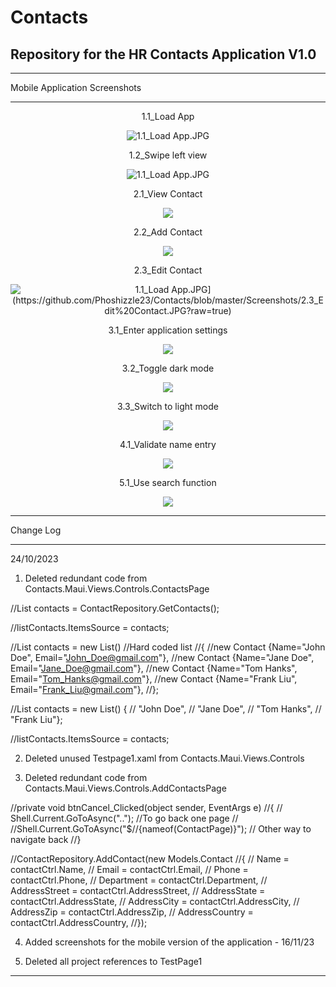 # Contacts
Repository for the HR Contacts Application V1.0
----------------------------------------------------------------------------------------------------------------------------------------
___________
Mobile Application Screenshots
___________
<p align="center">1.1_Load App</p>

<p align="center">
  <img src="https://github.com/Phoshizzle23/Contacts/blob/master/Screenshots/1.1_Load%20App.JPG?raw=true" alt="1.1_Load App.JPG">
</p>

<p align="center">1.2_Swipe left view</p>

<p align="center">
  <img src="https://github.com/Phoshizzle23/Contacts/blob/master/Screenshots/1.2_Swipe%20left%20view.JPG?raw=true" alt="1.1_Load App.JPG">
</p>

<p align="center">2.1_View Contact</p>

<p align="center">
  <img src="https://github.com/Phoshizzle23/Contacts/blob/master/Screenshots/2.1_View%20Contact.JPG?raw=true">
</p>

<p align="center">2.2_Add Contact</p>

<p align="center">
  <img src="https://github.com/Phoshizzle23/Contacts/blob/master/Screenshots/2.2_Add%20Contact.JPG?raw=true">
</p>

<p align="center">2.3_Edit Contact</p>

<p align="center">
  <img src="[https://github.com/Phoshizzle23/Contacts/blob/master/Screenshots/1.2_Swipe%20left%20view.JPG?raw=true" alt="1.1_Load App.JPG](https://github.com/Phoshizzle23/Contacts/blob/master/Screenshots/2.3_Edit%20Contact.JPG?raw=true)">
</p>

<p align="center">3.1_Enter application settings</p>

<p align="center">
  <img src="https://github.com/Phoshizzle23/Contacts/blob/master/Screenshots/3.1_Enter%20application%20settings.JPG?raw=true">
</p>

<p align="center">3.2_Toggle dark mode</p>

<p align="center">
  <img src="https://github.com/Phoshizzle23/Contacts/blob/master/Screenshots/3.2_Toggle%20dark%20mode.JPG?raw=true">
</p>

<p align="center">3.3_Switch to light mode</p>

<p align="center">
  <img src="(https://github.com/Phoshizzle23/Contacts/blob/master/Screenshots/3.3_Switch%20to%20light%20mode.JPG?raw=true">
</p>

<p align="center">4.1_Validate name entry</p>

<p align="center">
  <img src="hhttps://github.com/Phoshizzle23/Contacts/blob/master/Screenshots/4.1_Validate%20name%20entry.JPG?raw=true">
</p>

<p align="center">5.1_Use search function</p>

<p align="center">
  <img src="https://github.com/Phoshizzle23/Contacts/blob/master/Screenshots/5.1_Use%20search%20function.JPG?raw=true">
</p>

___________
Change Log
___________

24/10/2023

1. Deleted redundant code from Contacts.Maui.Views.Controls.ContactsPage 

//List<Contact> contacts = ContactRepository.GetContacts();

//listContacts.ItemsSource = contacts;

//List<Contact> contacts = new List<Contact>() //Hard coded list
//{ 
//new Contact {Name="John Doe", Email="John_Doe@gmail.com"},
//new Contact {Name="Jane Doe", Email="Jane_Doe@gmail.com"},
//new Contact {Name="Tom Hanks", Email="Tom_Hanks@gmail.com"},
//new Contact {Name="Frank Liu", Email="Frank_Liu@gmail.com"},
//};

//List<string> contacts = new List<string>() { 
//    "John Doe",
//    "Jane Doe",
//    "Tom Hanks",
//    "Frank Liu"};

//listContacts.ItemsSource = contacts;

2. Deleted unused Testpage1.xaml from Contacts.Maui.Views.Controls

3. Deleted redundant code from Contacts.Maui.Views.Controls.AddContactsPage 

//private void btnCancel_Clicked(object sender, EventArgs e)
//{
//    Shell.Current.GoToAsync(".."); //To go back one page
//    //Shell.Current.GoToAsync("$//{nameof(ContactPage)}"); // Other way to navigate back
//}

//ContactRepository.AddContact(new Models.Contact
//{
//    Name = contactCtrl.Name,
//    Email = contactCtrl.Email,
//    Phone = contactCtrl.Phone,
//    Department = contactCtrl.Department,
//    AddressStreet = contactCtrl.AddressStreet,
//    AddressState = contactCtrl.AddressState,
//    AddressCity = contactCtrl.AddressCity,
//    AddressZip = contactCtrl.AddressZip,
//    AddressCountry = contactCtrl.AddressCountry,
//});

4. Added screenshots for the mobile version of the application - 16/11/23

4. Deleted all project references to TestPage1

----------------------------------------------------------------------------------------------------------------------------------------
